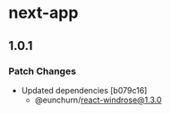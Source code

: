# next-app

## 1.0.1

### Patch Changes

- Updated dependencies [b079c16]
  - @eunchurn/react-windrose@1.3.0
